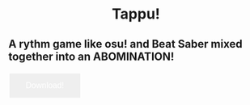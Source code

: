 <h1 style="text-align: center;">Tappu!</h1>
<h2>A rythm game like osu! and Beat Saber mixed together into an ABOMINATION!</h2>

<html>
<head>
<style>
.button {
  border: none;
  color: white;
  padding: 15px 32px;
  text-align: center;
  text-decoration: none;
  display: inline-block;
  font-size: 16px;
  margin: 4px 2px;
  cursor: pointer;
}

.button1 {background-color: #4CAF50;} /* Green */
.button2 {background-color: #008CBA;} /* Blue */
</style>
</head>
<body>


<button class="button button2">Download!</button>

</body>
</html> 
